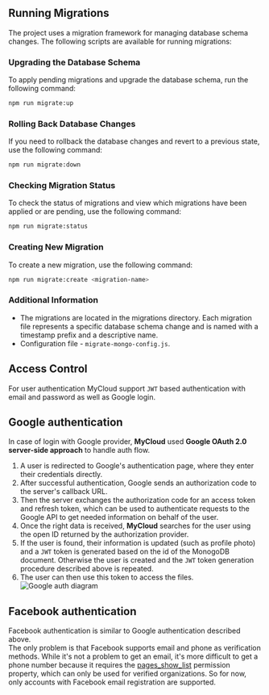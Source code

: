 ## Running Migrations
The project uses a migration framework for managing database schema changes. The following scripts are available for running migrations:

### Upgrading the Database Schema
To apply pending migrations and upgrade the database schema, run the following command:
```bash
npm run migrate:up
```

### Rolling Back Database Changes
If you need to rollback the database changes and revert to a previous state, use the following command:
```bash
npm run migrate:down
```

### Checking Migration Status
To check the status of migrations and view which migrations have been applied or are pending, use the following command:
```bash
npm run migrate:status
```
### Creating New Migration
To create a new migration, use the following command:
```bash
npm run migrate:create <migration-name>
```
### Additional Information
- The migrations are located in the migrations directory. Each migration file represents a specific database schema change and is named with a timestamp prefix and a descriptive name.
- Configuration file - `migrate-mongo-config.js`.

## Access Control

For user authentication MyCloud support `JWT` based authentication with email and password as well as Google login.

## Google authentication

In case of login with Google provider, **MyCloud** used **Google OAuth 2.0 server-side approach** to handle auth flow. <br/>
1. A user is redirected to Google's authentication page, where they enter their credentials directly. <br/>
2. After successful authentication, Google sends an authorization code to the server's callback URL. <br/>
3. Then the server exchanges the authorization code for an access token and refresh token, which can be used to authenticate requests to the Google API to get needed information on behalf of the user. <br/>
4. Once the right data is received, **MyCloud** searches for the user using the open ID returned by the authorization provider. <br/>
5. If the user is found, their information is updated (such as profile photo) and a `JWT` token is generated based on the id of the MonogoDB document. Otherwise the user is created and the `JWT` token generation procedure described above is repeated.
6. The user can then use this token to access the files.
![Google auth diagram](https://miro.medium.com/v2/resize:fit:2000/format:webp/1*3hz6pZwAVX3NKxqbe4Lrkw.png)


## Facebook authentication

Facebook authentication is similar to Google authentication described above. <br/>
The only problem is that Facebook supports email and phone as verification methods. While it's not a problem to get an email, it's more difficult to get a phone number because it requires the [pages_show_list](https://developers.facebook.com/docs/permissions/reference/) permission property, which can only be used for verified organizations. So for now, only accounts with Facebook email registration are supported.